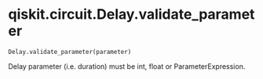 # qiskit.circuit.Delay.validate\_parameter

`Delay.validate_parameter(parameter)`

Delay parameter (i.e. duration) must be int, float or ParameterExpression.
